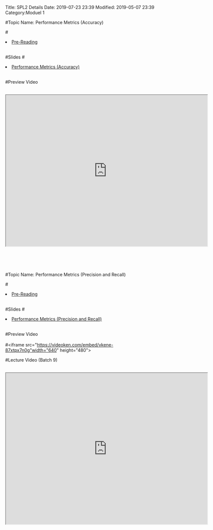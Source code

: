 Title: SPL2 Details
Date: 2019-07-23 23:39
Modified: 2019-05-07 23:39
Category:Moduel 1

#Topic Name: Performance Metrics (Accuracy)

#<li><a href="https://drive.google.com/drive/u/0/folders/1VgmAOPCno1UopRTLkei572Zxc1Cdd_I2" target="_blank">Pre-Reading</a></li> <br>


#Slides
#<li><a href="https://www.dropbox.com/home/Batch7/Slides/Day06?preview=Performance_metrics.pptx" target="_blank">Performance Metrics (Accuracy)</a></li> <br>


#Preview Video <br><br>
<iframe src="https://videoken.com/embed/vkene-wloMZXYK8g"width="640" height="480"></iframe>

<br><br><br>


#Topic Name: Performance Metrics (Precision and Recall)

#<li><a href="https://drive.google.com/drive/u/0/folders/1VgmAOPCno1UopRTLkei572Zxc1Cdd_I2" target="_blank">Pre-Reading</a></li> <br>

#Slides
#<li><a href="https://www.dropbox.com/home/Batch7/Slides/Day06?preview=Performance_metrics.pptx" target="_blank">Performance Metrics (Precision and Recall)</a></li> <br>


#Preview Video <br><br>
#<iframe src="https://videoken.com/embed/vkene-87xtpx7n0g"width="640" height="480"></iframe>



#Lecture Video (Batch 9) <br><br>
<iframe src="https://videoken.com/embed/vkene-AJWb62_scg"width="640" height="480"></iframe>







